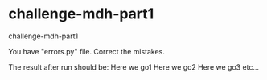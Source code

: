 # challenge-mdh-part1
challenge-mdh-part1

You have "errors.py" file.
Сorrect the mistakes.

The result after run should be:
Here we go1
Here we go2
Here we go3
etc...
